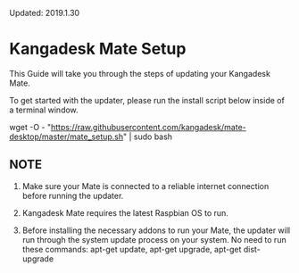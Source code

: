 Updated: 2019.1.30
# Kangadesk Mate Setup

This Guide will take you through the steps of updating your Kangadesk Mate.

To get started with the updater, please run the install script below inside of a terminal window.

wget -O - "https://raw.githubusercontent.com/kangadesk/mate-desktop/master/mate_setup.sh" | sudo bash

NOTE
----------------------
1. Make sure your Mate is connected to a reliable internet connection before running the updater.

1. Kangadesk Mate requires the latest Raspbian OS to run.

2. Before installing the necessary addons to run your Mate, the updater will run through the system update process on your system. No need to run these commands: apt-get update, apt-get upgrade, apt-get dist-upgrade
